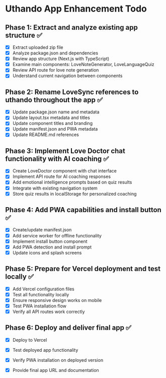# Uthando App Enhancement Todo

## Phase 1: Extract and analyze existing app structure ✅
- [x] Extract uploaded zip file
- [x] Analyze package.json and dependencies
- [x] Review app structure (Next.js with TypeScript)
- [x] Examine main components: LoveNoteGenerator, LoveLanguageQuiz
- [x] Review API route for love note generation
- [x] Understand current navigation between components

## Phase 2: Rename LoveSync references to uthando throughout the app ✅
- [x] Update package.json name and metadata
- [x] Update layout.tsx metadata and titles
- [x] Update component titles and branding
- [x] Update manifest.json and PWA metadata
- [x] Update README.md references

## Phase 3: Implement Love Doctor chat functionality with AI coaching ✅
- [x] Create LoveDoctor component with chat interface
- [x] Implement API route for AI coaching responses
- [x] Add emotional intelligence prompts based on quiz results
- [x] Integrate with existing navigation system
- [x] Store quiz results in localStorage for personalized coaching

## Phase 4: Add PWA capabilities and install button ✅
- [x] Create/update manifest.json
- [x] Add service worker for offline functionality
- [x] Implement install button component
- [x] Add PWA detection and install prompt
- [x] Update icons and splash screens

## Phase 5: Prepare for Vercel deployment and test locally ✅
- [x] Add Vercel configuration files
- [x] Test all functionality locally
- [x] Ensure responsive design works on mobile
- [x] Test PWA installation flow
- [x] Verify all API routes work correctly

## Phase 6: Deploy and deliver final app ✅
- [x] Deploy to Vercel
- [x] Test deployed app functionality
- [x] Verify PWA installation on deployed version
- [x] Provide final app URL and documentation

